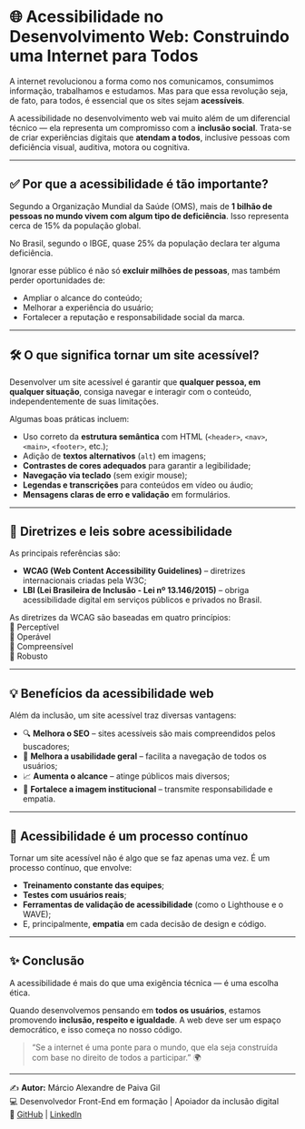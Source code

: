 # 🌐 Acessibilidade no Desenvolvimento Web: Construindo uma Internet para Todos

A internet revolucionou a forma como nos comunicamos, consumimos informação, trabalhamos e estudamos. Mas para que essa revolução seja, de fato, para todos, é essencial que os sites sejam **acessíveis**.

A acessibilidade no desenvolvimento web vai muito além de um diferencial técnico — ela representa um compromisso com a **inclusão social**. Trata-se de criar experiências digitais que **atendam a todos**, inclusive pessoas com deficiência visual, auditiva, motora ou cognitiva.

---

## ✅ Por que a acessibilidade é tão importante?

Segundo a Organização Mundial da Saúde (OMS), mais de **1 bilhão de pessoas no mundo vivem com algum tipo de deficiência**. Isso representa cerca de 15% da população global.

No Brasil, segundo o IBGE, quase 25% da população declara ter alguma deficiência.

Ignorar esse público é não só **excluir milhões de pessoas**, mas também perder oportunidades de:

- Ampliar o alcance do conteúdo;
- Melhorar a experiência do usuário;
- Fortalecer a reputação e responsabilidade social da marca.

---

## 🛠️ O que significa tornar um site acessível?

Desenvolver um site acessível é garantir que **qualquer pessoa, em qualquer situação**, consiga navegar e interagir com o conteúdo, independentemente de suas limitações.

Algumas boas práticas incluem:

- Uso correto da **estrutura semântica** com HTML (`<header>`, `<nav>`, `<main>`, `<footer>`, etc.);
- Adição de **textos alternativos** (`alt`) em imagens;
- **Contrastes de cores adequados** para garantir a legibilidade;
- **Navegação via teclado** (sem exigir mouse);
- **Legendas e transcrições** para conteúdos em vídeo ou áudio;
- **Mensagens claras de erro e validação** em formulários.

---

## 📘 Diretrizes e leis sobre acessibilidade

As principais referências são:

- **WCAG (Web Content Accessibility Guidelines)** – diretrizes internacionais criadas pela W3C;
- **LBI (Lei Brasileira de Inclusão - Lei nº 13.146/2015)** – obriga acessibilidade digital em serviços públicos e privados no Brasil.

As diretrizes da WCAG são baseadas em quatro princípios:  
🔹 Perceptível  
🔹 Operável  
🔹 Compreensível  
🔹 Robusto

---

## 💡 Benefícios da acessibilidade web

Além da inclusão, um site acessível traz diversas vantagens:

- 🔍 **Melhora o SEO** – sites acessíveis são mais compreendidos pelos buscadores;
- 👥 **Melhora a usabilidade geral** – facilita a navegação de todos os usuários;
- 📈 **Aumenta o alcance** – atinge públicos mais diversos;
- 🤝 **Fortalece a imagem institucional** – transmite responsabilidade e empatia.

---

## 🔁 Acessibilidade é um processo contínuo

Tornar um site acessível não é algo que se faz apenas uma vez. É um processo contínuo, que envolve:

- **Treinamento constante das equipes**;
- **Testes com usuários reais**;
- **Ferramentas de validação de acessibilidade** (como o Lighthouse e o WAVE);
- E, principalmente, **empatia** em cada decisão de design e código.

---

## ✨ Conclusão

A acessibilidade é mais do que uma exigência técnica — é uma escolha ética.

Quando desenvolvemos pensando em **todos os usuários**, estamos promovendo **inclusão, respeito e igualdade**. A web deve ser um espaço democrático, e isso começa no nosso código.

> “Se a internet é uma ponte para o mundo, que ela seja construída com base no direito de todos a participar.” 🌍

---

✍️ **Autor:** Márcio Alexandre de Paiva Gil  
💻 Desenvolvedor Front-End em formação | Apoiador da inclusão digital  
🔗 [GitHub](https://github.com/marciogil) | [LinkedIn](https://www.linkedin.com/in/marcio-gil)


